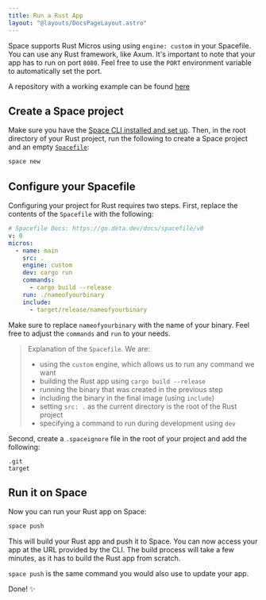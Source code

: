 ```yaml
---
title: Run a Rust App
layout: "@layouts/DocsPageLayout.astro"
---
```


Space supports Rust Micros using using `engine: custom` in your Spacefile. You can use any Rust framework, like Axum. It's important to note that your app has to run on port `8080`. Feel free to use the `PORT` environment variable to automatically set the port.

A repository with a working example can be found [here](https://github.com/abdelhai/rusti)

## Create a Space project
Make sure you have the [Space CLI installed and set up](/docs/en/build/fundamentals/space-cli). Then, in the root directory of your Rust project, run the following to create a Space project and an empty [`Spacefile`](/docs/en/reference/spacefile):

```sh
space new
```

## Configure your Spacefile

Configuring your project for Rust requires two steps. First, replace the contents of the `Spacefile` with the following:

```yaml
# Spacefile Docs: https://go.deta.dev/docs/spacefile/v0
v: 0
micros:
  - name: main
    src: .
    engine: custom
    dev: cargo run
    commands:
      - cargo build --release
    run: ./nameofyourbinary
    include:
      - target/release/nameofyourbinary
```

Make sure to replace `nameofyourbinary` with the name of your binary. Feel free to adjust the `commands` and `run` to your needs.

> Explanation of the `Spacefile`. We are:  <br/>
> - using the `custom` engine, which allows us to run any command we want  
> - building the Rust app using `cargo build --release`  
> - running the binary that was created in the previous step  
> - including the binary in the final image (using `include`)  
> - setting `src: .` as the current directory is the root of the Rust project  
> - specifying a command to run during development using `dev`  

Second,  create a `.spaceignore` file in the root of your project and add the following:

```
.git
target
```

## Run it on Space

Now you can run your Rust app on Space:

```sh
space push
```

This will build your Rust app and push it to Space. You can now access your app at the URL provided by the CLI.
The build process will take a few minutes, as it has to build the Rust app from scratch.

`space push` is the same command you would also use to update your app.

Done! ✨
